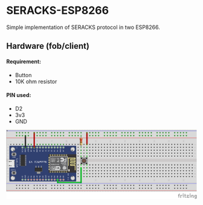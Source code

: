 # SERACKS-ESP8266
Simple implementation of SERACKS protocol in two ESP8266.

## Hardware (fob/client)
#### Requirement:
- Button
- 10K ohm resistor

#### PIN used:
- D2
- 3v3
- GND


![Circuit](scheme.png)

